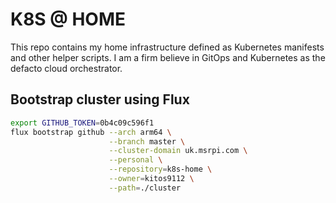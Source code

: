 # K8S @ HOME

This repo contains my home infrastructure defined as Kubernetes manifests and other helper scripts.
I am a firm believe in GitOps and Kubernetes as the defacto cloud orchestrator.

## Bootstrap cluster using Flux

```sh
export GITHUB_TOKEN=0b4c09c596f1
flux bootstrap github --arch arm64 \
                      --branch master \
                      --cluster-domain uk.msrpi.com \
                      --personal \
                      --repository=k8s-home \
                      --owner=kitos9112 \
                      --path=./cluster
```
